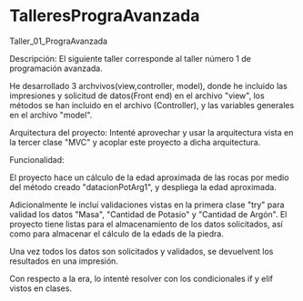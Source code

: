 # TalleresPrograAvanzada
Taller_01_PrograAvanzada

Descripción: El siguiente taller corresponde al taller número 1 de programación avanzada.

He desarrollado 3 archvivos(view,controller, model), donde he incluido las impresiones y solicitud de datos(Front end) en el archivo "view",
los métodos se han incluido en el archivo (Controller), y las variables generales en el archivo "model".


Arquitectura del proyecto: Intenté aprovechar y usar la arquitectura vista en la tercer clase "MVC" y acoplar este proyecto a dicha arquitectura.

Funcionalidad:

El proyecto hace un cálculo de la edad aproximada de las rocas por medio del método creado "datacionPotArg1", y despliega la edad aproximada. 

Adicionalmente le incluí validaciones vistas en la primera clase "try" para validad los datos "Masa", "Cantidad de Potasio" y "Cantidad de 
Argón". El proyecto tiene listas para el almacenamiento de los datos solicitados, así como para almacenar el cálculo de la edads de la piedra.

Una vez todos los datos son solicitados y validados, se devuelvent los resultados en una impresión. 

Con respecto a la era, lo intenté resolver con los condicionales if y elif vistos en clases.
